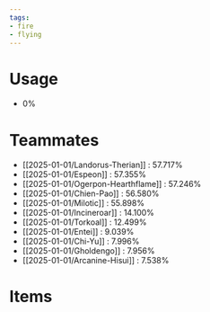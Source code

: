 ```yaml
---
tags:
- fire
- flying
---
```

# Usage
- 0%
# Teammates
- [[2025-01-01/Landorus-Therian]] : 57.717%
- [[2025-01-01/Espeon]] : 57.355%
- [[2025-01-01/Ogerpon-Hearthflame]] : 57.246%
- [[2025-01-01/Chien-Pao]] : 56.580%
- [[2025-01-01/Milotic]] : 55.898%
- [[2025-01-01/Incineroar]] : 14.100%
- [[2025-01-01/Torkoal]] : 12.499%
- [[2025-01-01/Entei]] : 9.039%
- [[2025-01-01/Chi-Yu]] : 7.996%
- [[2025-01-01/Gholdengo]] : 7.956%
- [[2025-01-01/Arcanine-Hisui]] : 7.538%
# Items
